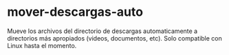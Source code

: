 # mover-descargas-auto
Mueve los archivos del directorio de descargas automaticamente a directorios más apropiados (videos, documentos, etc).
Solo compatible con Linux hasta el momento.
